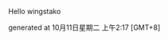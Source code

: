 <!--- 
The README.md is auto-generated. Do not edit.
--->

Hello wingstako

generated at 10月11日星期二 上午2:17 [GMT+8]